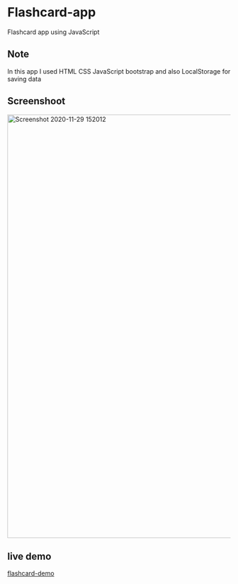 # Flashcard-app 
Flashcard app using JavaScript
## Note
In this app I used HTML CSS JavaScript bootstrap and also LocalStorage for saving data
## Screenshoot
<img width="956" alt="Screenshot 2020-11-29 152012" src="https://user-images.githubusercontent.com/72983747/100540362-6fd8fd80-3256-11eb-94f3-88cd0b3f46e8.png">

## live demo 
[flashcard-demo](https://anarseferrov.github.io/flashcard-app/)
